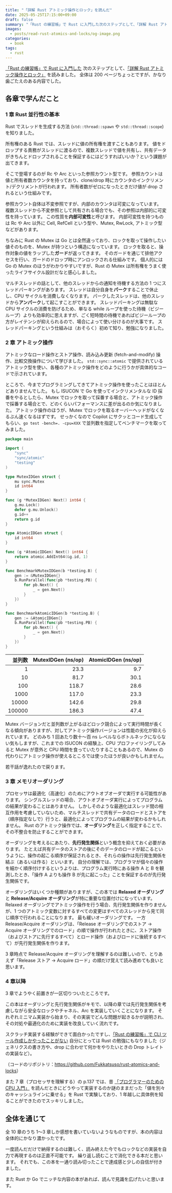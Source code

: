 ```yaml
---
title: "「詳解 Rust アトミック操作とロック」を読んだ"
date: 2025-05-25T17:15:00+09:00
draft: false
summary: "「Rust の練習帳」で Rust に入門した次のステップとして、「詳解 Rust アトミック操作とロック」を読みました"
images:
  - posts/read-rust-atomics-and-locks/og-image.png
categories:
  - book
tags:
  - rust
---
```


[「Rust の練習帳」で Rust に入門した](/posts/read-rust-practice-book) 次のステップとして、[「詳解 Rust アトミック操作とロック」](https://www.oreilly.co.jp/books/9784814400515/) を読みました。
全体は 200 ページちょっとですが、かなり歯ごたえのある内容でした。

## 各章で学んだこと

### 1 章 Rust 並行性の基本

Rust でスレッドを生成する方法 (`std::thread::spawn` や `std::thread::scope`) を知りました。

所有権のある Rust では、スレッドに値の所有権を渡すこともあります。
値をドロップする責務がスレッドに渡るので、複数スレッドで値を共有し、共有データがきちんとドロップされることを保証するにはどうすればいいか？という課題が出てきます。

そこで登場するのが Rc や Arc といった参照カウント型です。
参照カウントは値と所有者数カウンタを持っており、clone/drop 時にカウンタのインクリメント/デクリメントが行われます。
所有者数がゼロになったときだけ値が drop されるという仕組みです。

参照カウント自体は不変参照ですが、内部のカウンタは可変になっています。
複数スレッドから不変参照として共有される場合でも、その参照は内部的に可変性を持っています。
この性質を**内部可変性**と呼びます。
内部可変性を持つものは Rc や Arc 以外に Cell, RefCell という型や、Mutex, RwLock, アトミック型などがあります。

ちなみに Rust の Mutex は Go とは全然違っており、ロックを取って操作したい値そのものを、Mutex が持つという構造になっています。
ロックを取ると、操作対象の値をラップした**ガード**が返ってきます。
そのガードを通じて排他アクセスを行い、ガードのドロップ時にアンロックされる仕組みです。
個人的には Go の Mutex のほうがわかりやすいですが、Rust の Mutex は所有権をうまく使ったライフサイクル設計だなと感心しました。

マルチスレッドの話として、他のスレッドからの通知を待機する方法の 1 つにスレッドパーキングがあります。
スレッドは自分自身を**パーク**することで休止し、CPU サイクルを消費しなくなります。
パークしたスレッドは、他のスレッドから**アンパーク**して起こすことができます。
スレッドパーキングは無駄な CPU サイクルの消費を防げるため、単なる while ループを使った待機（ビジーループ）よりも効率的に思えますが、ごく短時間の待機であればビジーループの方がレイテンシが抑えられるので、場合によって使い分けるのが大事です。
スレッドパーキングという仕組みは（おそらく）初めて知り、勉強になりました。

### 2 章 アトミック操作

アトミックなロード操作とストア操作、読み込み更新 (fetch-and-modify) 操作、比較交換操作について学びました。
`std::sync::atomic` で提供されているアトミック型を使い、各種のアトミック操作をどのように行うかが具体的なコードで示されています。

ところで、今までプログラミングしてきてアトミック操作を使ったことはほとんどありませんでした。
もし ISUCON で Go を使ってインクリメンタルな ID 採番をやるとしたら、Mutex でロックを取って採番する場合と、アトミック操作で採番する場合とで、どのくらいパフォーマンスに差が出るのか気になりました。
アトミック操作のほうが、Mutex でロックを取るオーバーヘッドがなくなるぶん速くなるはずです。
せっかくなので Copilot にサクッとコード生成してもらい、`go test -bench=. -cpu=XXX` で並列数を指定してベンチマークを取ってみました。

```go
package main

import (
    "sync"
    "sync/atomic"
    "testing"
)

type MutexIDGen struct {
    mu sync.Mutex
    id int64
}

func (g *MutexIDGen) Next() int64 {
    g.mu.Lock()
    defer g.mu.Unlock()
    g.id++
    return g.id
}

type AtomicIDGen struct {
    id int64
}

func (g *AtomicIDGen) Next() int64 {
    return atomic.AddInt64(&g.id, 1)
}

func BenchmarkMutexIDGen(b *testing.B) {
    gen := &MutexIDGen{}
    b.RunParallel(func(pb *testing.PB) {
        for pb.Next() {
            _ = gen.Next()
        }
    })
}

func BenchmarkAtomicIDGen(b *testing.B) {
    gen := &AtomicIDGen{}
    b.RunParallel(func(pb *testing.PB) {
        for pb.Next() {
            _ = gen.Next()
        }
    })
}
```

| 並列数 | MutexIDGen (ns/op) | AtomicIDGen (ns/op) |
| -----: | -----------------: | ------------------: |
|      1 |               23.3 |                 9.7 |
|     10 |               81.7 |                30.1 |
|    100 |              118.7 |                28.6 |
|   1000 |              117.0 |                23.3 |
|  10000 |              142.6 |                29.8 |
| 100000 |              186.3 |                47.4 |

Mutex バージョンだと並列数が上がるほどロック競合によって実行時間が長くなる傾向がありますが、対してアトミック操作バージョンは性能の劣化が抑えられています。
どのみち 1 回あたり数十〜百 ns レベルならボトルネックにならない気もしますが、これまでの ISUCON の経験上、CPU プロファイリングしてみると Mutex が意外と CPU 時間を食っていたりすることもあるので、Mutex の代わりにアトミック操作が使えるところでは使ったほうが良いかもしれません。

若干話が逸れたので戻ります。

### 3 章 メモリオーダリング

プロセッサは最適化（高速化）のためにアウトオブオーダで実行する可能性があります。
シングルスレッドの場合、アウトオブオーダ実行によってプログラムの結果が変わることはありません。
しかしそのような最適化はスレッド間の相互作用を考慮していないため、マルチスレッドで共有データのロードとストアを（順序指定なしで）行うと、最適化によってプログラムの結果が変わるかもしれません。
Rust のアトミック操作では、**オーダリング**を正しく指定することで、その不整合を防止することができます。

オーダリングを考えるにあたり、**先行発生関係**という概念を抑えておく必要があります。
たとえば共有データのストアの後にそのデータのロードが起こるというように、操作の起こる順序が保証されるとき、それらの操作は先行発生関係を結ぶ（あるいは作る）といいます。
自分の理解では、プログラマが個々の操作を細かく順序付けするというよりは、プログラム実行時にある操作 A と B を観測したとき、「操作 A よりも操作 B が先に起こった」ことを保証するのが先行発生関係です。

オーダリングはいくつか種類がありますが、この本では **Relaxed オーダリング**と **Release/Acquire オーダリング**が特に重要な位置付けになっています。
Relaxed オーダリングでアトミック操作を行う場合、先行発生関係を作りませんが、1 つのアトミック変数に対するすべての変更はすべてのスレッドから見て同じ順序で行われることになります。
最も緩いオーダリングです。
一方 Release/Acquire オーダリングは、「Release オーダリングでのストア → Acquire オーダリングでのロード」の順で操作が行われたときに、ストア操作（およびストアに先行するすべて）とロード操作（およびロードに後続するすべて）が先行発生関係を作ります。

3 章時点で Release/Acquire オーダリングを理解するのは難しいので、とりあえず「Release ストア → Acquire ロード」の順だけ覚えて読み進めても良いと思います。

### 4 章以降

3 章でようやく前置きが一区切りついたところです。

この本はオーダリングと先行発生関係がキモで、以降の章では先行発生関係を考慮しながら安全なロックやチャネル、Arc を実装していくことになります。
それぞれミニマム実装から始まり、その実装でどんな問題が起きるかが説明され、その対処や最適化のために実装を改良していく流れです。

スクラッチ実装する経験ができて面白かったですし、[「Rust の練習帳」で CLI ツール作成しかやったことがない](/posts/read-rust-practice-book) 自分にとっては Rust の勉強にもなりました（ジェネリクスの書き方や、drop に合わせて何かをやりたいときの Drop トレイトの実装など）。

（コードのリポジトリ：<https://github.com/Fukkatsuso/rust-atomics-and-locks>）

また 7 章（プロセッサを理解する）の p.137 では、昔 [「プログラマーのための CPU 入門」](https://www.lambdanote.com/products/cpu) を読んだときにどうやって実装するのか謎のままだった「値を別々のキャッシュラインに乗せる」を Rust で実験しており、1 年越しに具体例を知ることができたのでスッキリしました。

## 全体を通じて

全 10 章のうち 1〜3 章しか感想を書いていないようなものですが、本の内容は全体的にかなり濃かったです。

一度読んだだけで納得するのは難しく、読み終えた今でもロックなどの実装を自力で再現するのは正直不可能です。
繰り返し読むことで消化できる本だと思います。
それでも、この本を一通り読み切ったことで達成感と少しの自信が付きました。

また Rust か Go でニッチな内容の本があれば、読んで見識を広げたいと思います。
